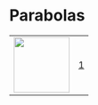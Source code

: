 # Parabolas
<table>
  <tr>
    <td>
      <img src='https://s3-us-west-2.amazonaws.com/assets.editor.p5js.org/5a7c761df1a530f0440748d4/9006d785-857f-4b54-8e44-5c9949500bc4.jpeg' style="width: 100px">
    </td>
    <td>
      <a href='http://alpha.editor.p5js.org/full/HJIX5lqIG'>1</a>
    </td>
  </tr>
</table>

